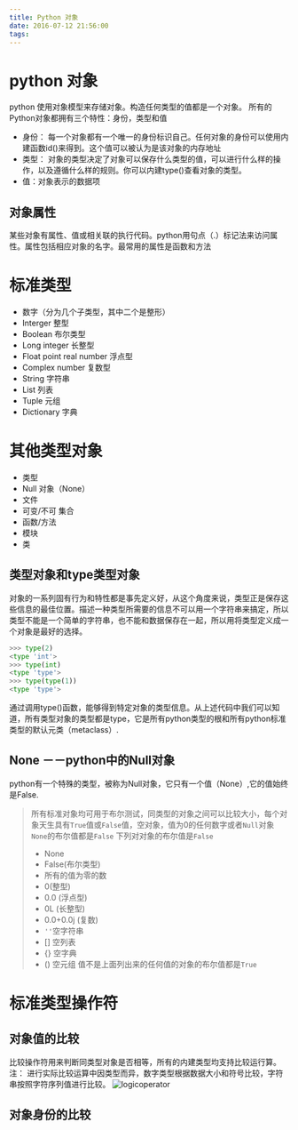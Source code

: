 ```yaml
---
title: Python 对象
date: 2016-07-12 21:56:00
tags:
---
```

# python 对象
  python 使用对象模型来存储对象。构造任何类型的值都是一个对象。
  所有的Python对象都拥有三个特性：身份，类型和值
  * 身份： 每一个对象都有一个唯一的身份标识自己。任何对象的身份可以使用内建函数id()来得到。这个值可以被认为是该对象的内存地址
  * 类型： 对象的类型决定了对象可以保存什么类型的值，可以进行什么样的操作，以及遵循什么样的规则。你可以内建type()查看对象的类型。
  * 值：对象表示的数据项

  <!-- more -->
## 对象属性
  某些对象有属性、值或相关联的执行代码。python用句点（.）标记法来访问属性。属性包括相应对象的名字。最常用的属性是函数和方法

# 标准类型
  * 数字（分为几个子类型，其中二个是整形）
  * Interger 整型
  * Boolean 布尔类型
  * Long integer 长整型
  * Float point real number 浮点型
  * Complex number 复数型
  * String 字符串
  * List 列表
  * Tuple  元组
  * Dictionary 字典

# 其他类型对象
  * 类型
  * Null 对象（None）
  * 文件
  * 可变/不可 集合
  * 函数/方法
  * 模块
  * 类

## 类型对象和type类型对象
  对象的一系列固有行为和特性都是事先定义好，从这个角度来说，类型正是保存这些信息的最佳位置。描述一种类型所需要的信息不可以用一个字符串来搞定，所以类型不能是一个简单的字符串，也不能和数据保存在一起，所以用将类型定义成一个对象是最好的选择。
  ```python
>>> type(2)
<type 'int'>
>>> type(int)
<type 'type'>
>>> type(type(1))
<type 'type'>

  ```
通过调用type()函数，能够得到特定对象的类型信息。从上述代码中我们可以知道，所有类型对象的类型都是type，它是所有python类型的根和所有python标准类型的默认元类（metaclass）.

## None －－python中的Null对象
  python有一个特殊的类型，被称为Null对象，它只有一个值（None）,它的值始终是False.
  > 所有标准对象均可用于布尔测试，同类型的对象之间可以比较大小，每个对象天生具有`True`值或`False`值，空对象，值为0的任何数字或者`Null`对象`None`的布尔值都是`False`
  > 下列对对象的布尔值是`False`
  > * None
  > * False(布尔类型)
  > * 所有的值为零的数
  > * 0(整型)
  > * 0.0 (浮点型)
  > * 0L (长整型)
  > * 0.0+0.0j (复数)
  > * `''`空字符串
  > * [] 空列表
  > * {} 空字典
  > * () 空元组
  > 值不是上面列出来的任何值的对象的布尔值都是`True`

# 标准类型操作符
## 对象值的比较
  比较操作符用来判断同类型对象是否相等，所有的内建类型均支持比较运行算。  
  注： 进行实际比较运算中因类型而异，数字类型根据数据大小和符号比较，字符串按照字符序列值进行比较。
  ![logicoperator](http://7xw3wp.com1.z0.glb.clouddn.com/07/19/logicoperator.jpg)
## 对象身份的比较
